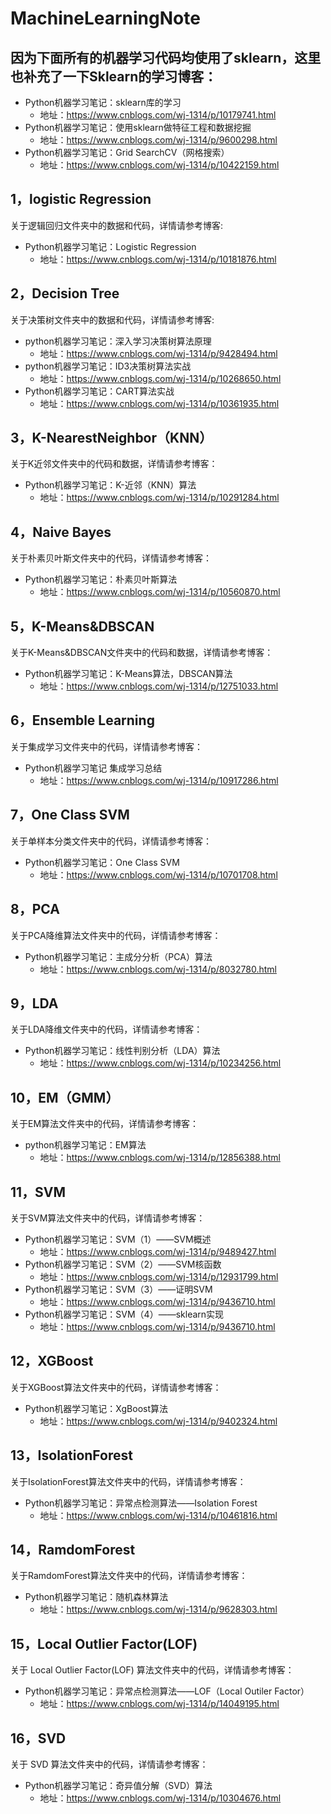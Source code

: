 # MachineLearningNote

## 因为下面所有的机器学习代码均使用了sklearn，这里也补充了一下Sklearn的学习博客：

- Python机器学习笔记：sklearn库的学习  
    - 地址：https://www.cnblogs.com/wj-1314/p/10179741.html
- Python机器学习笔记：使用sklearn做特征工程和数据挖掘  
    - 地址：https://www.cnblogs.com/wj-1314/p/9600298.html
- Python机器学习笔记：Grid SearchCV（网格搜索）  
    - 地址：https://www.cnblogs.com/wj-1314/p/10422159.html



## 1，logistic Regression 
关于逻辑回归文件夹中的数据和代码，详情请参考博客:
- Python机器学习笔记：Logistic Regression  
    - 地址：https://www.cnblogs.com/wj-1314/p/10181876.html


## 2，Decision Tree 
关于决策树文件夹中的数据和代码，详情请参考博客:
- python机器学习笔记：深入学习决策树算法原理  
    - 地址：https://www.cnblogs.com/wj-1314/p/9428494.html
- python机器学习笔记：ID3决策树算法实战     
    - 地址：https://www.cnblogs.com/wj-1314/p/10268650.html
- Python机器学习笔记：CART算法实战     
    - 地址：https://www.cnblogs.com/wj-1314/p/10361935.html
      
## 3，K-NearestNeighbor（KNN）
关于K近邻文件夹中的代码和数据，详情请参考博客：
- Python机器学习笔记：K-近邻（KNN）算法  
    - 地址：https://www.cnblogs.com/wj-1314/p/10291284.html

## 4，Naive Bayes
关于朴素贝叶斯文件夹中的代码，详情请参考博客：
- Python机器学习笔记：朴素贝叶斯算法  
    - 地址：https://www.cnblogs.com/wj-1314/p/10560870.html

## 5，K-Means&DBSCAN
关于K-Means&DBSCAN文件夹中的代码和数据，详情请参考博客：
- Python机器学习笔记：K-Means算法，DBSCAN算法  
    - 地址：https://www.cnblogs.com/wj-1314/p/12751033.html

## 6，Ensemble Learning
关于集成学习文件夹中的代码，详情请参考博客：
- Python机器学习笔记 集成学习总结  
    - 地址：https://www.cnblogs.com/wj-1314/p/10917286.html

## 7，One Class SVM
关于单样本分类文件夹中的代码，详情请参考博客：
- Python机器学习笔记：One Class SVM  
    - 地址：https://www.cnblogs.com/wj-1314/p/10701708.html

## 8，PCA
关于PCA降维算法文件夹中的代码，详情请参考博客：
- Python机器学习笔记：主成分分析（PCA）算法  
    - 地址：https://www.cnblogs.com/wj-1314/p/8032780.html

## 9，LDA
关于LDA降维文件夹中的代码，详情请参考博客：
- Python机器学习笔记：线性判别分析（LDA）算法  
    - 地址：https://www.cnblogs.com/wj-1314/p/10234256.html

## 10，EM（GMM）
关于EM算法文件夹中的代码，详情请参考博客：
- python机器学习笔记：EM算法  
    - 地址：https://www.cnblogs.com/wj-1314/p/12856388.html

## 11，SVM
关于SVM算法文件夹中的代码，详情请参考博客：
- Python机器学习笔记：SVM（1）——SVM概述
    - 地址：https://www.cnblogs.com/wj-1314/p/9489427.html
- Python机器学习笔记：SVM（2）——SVM核函数 
    - 地址：https://www.cnblogs.com/wj-1314/p/12931799.html
- Python机器学习笔记：SVM（3）——证明SVM  
    - 地址：https://www.cnblogs.com/wj-1314/p/9436710.html
- Python机器学习笔记：SVM（4）——sklearn实现  
    - 地址：https://www.cnblogs.com/wj-1314/p/9436710.html
    
## 12，XGBoost
关于XGBoost算法文件夹中的代码，详情请参考博客：
- Python机器学习笔记：XgBoost算法  
    - 地址：https://www.cnblogs.com/wj-1314/p/9402324.html

## 13，IsolationForest
关于IsolationForest算法文件夹中的代码，详情请参考博客：
- Python机器学习笔记：异常点检测算法——Isolation Forest  
    - 地址：https://www.cnblogs.com/wj-1314/p/10461816.html

## 14，RamdomForest
关于RamdomForest算法文件夹中的代码，详情请参考博客：
- Python机器学习笔记：随机森林算法  
    - 地址：https://www.cnblogs.com/wj-1314/p/9628303.html


## 15，Local Outlier Factor(LOF)
关于 Local Outlier Factor(LOF) 算法文件夹中的代码，详情请参考博客：
- Python机器学习笔记：异常点检测算法——LOF（Local Outiler Factor） 
    - 地址：https://www.cnblogs.com/wj-1314/p/14049195.html


## 16，SVD
关于 SVD 算法文件夹中的代码，详情请参考博客：
- Python机器学习笔记：奇异值分解（SVD）算法
    - 地址：https://www.cnblogs.com/wj-1314/p/10304676.html
